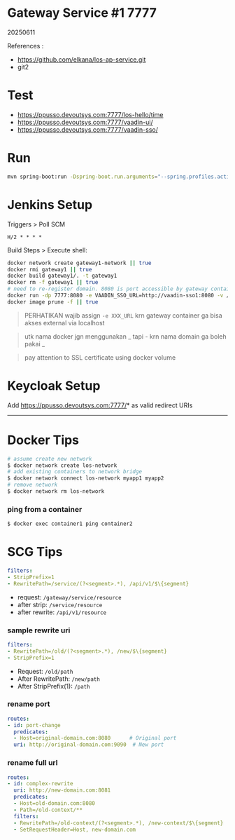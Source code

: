 # Gateway Service #1 7777
20250611


References :
- https://github.com/elkana/los-ap-service.git
- git2

# Test
- https://ppusso.devoutsys.com:7777/los-hello/time
- https://ppusso.devoutsys.com:7777/vaadin-ui/
- https://ppusso.devoutsys.com:7777/vaadin-sso/


# Run
```sh
mvn spring-boot:run -Dspring-boot.run.arguments="--spring.profiles.active=dev"
```

# Jenkins Setup
Triggers > Poll SCM
```
H/2 * * * *
```

Build Steps > Execute shell:
```sh
docker network create gateway1-network || true
docker rmi gateway1 || true
docker build gateway1/. -t gateway1
docker rm -f gateway1 || true
# need to re-register domain. 8080 is port accessible by gateway container. please test via curl first.
docker run -dp 7777:8080 -e VAADIN_SSO_URL=http://vaadin-sso1:8080 -v /home/adminkc/cert-gateway/fullchain2.pem:/app/certs/certssl.pem -v /home/adminkc/cert-gateway/privkey2.pem:/app/certs/keyssl.pem --name=gateway1 --network=gateway1-network gateway1
docker image prune -f || true
```

> PERHATIKAN wajib assign `-e XXX_URL` krn gateway container ga bisa akses external via localhost

> utk nama docker jgn menggunakan _ tapi - krn nama domain ga boleh pakai _

> pay attention to SSL certificate using docker volume


# Keycloak Setup
Add https://ppusso.devoutsys.com:7777/* as valid redirect URIs


---

# Docker Tips
```sh
# assume create new network
$ docker network create los-network
# add existing containers to network bridge
$ docker network connect los-network myapp1 myapp2
# remove network
$ docker network rm los-network
```

### ping from a container
```sh
$ docker exec container1 ping container2
```

# SCG Tips

```yaml
filters:
- StripPrefix=1
- RewritePath=/service/(?<segment>.*), /api/v1/$\{segment}
```
- request: `/gateway/service/resource`
- after strip: `/service/resource`
- after rewrite: `/api/v1/resource`

### sample rewrite uri
```yaml
filters:
- RewritePath=/old/(?<segment>.*), /new/$\{segment}
- StripPrefix=1
```
- Request: `/old/path`
- After RewritePath: `/new/path`
- After StripPrefix(1): `/path`

### rename port
```yaml
routes:
- id: port-change
  predicates:
  - Host=original-domain.com:8080      # Original port
  uri: http://original-domain.com:9090  # New port
```

### rename full url
```yaml
routes:
- id: complex-rewrite
  uri: http://new-domain.com:8081
  predicates:
  - Host=old-domain.com:8080
  - Path=/old-context/**
  filters:
  - RewritePath=/old-context/(?<segment>.*), /new-context/$\{segment}
  - SetRequestHeader=Host, new-domain.com
```
